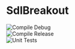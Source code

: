 # SdlBreakout

![Compile Debug](https://github.com/Autoquark/SdlBreakout/workflows/Compile/badge.svg)  
![Compile Release](https://github.com/Autoquark/SdlBreakout/workflows/Compile%20Release/badge.svg)  
![Unit Tests](https://github.com/Autoquark/SdlBreakout/workflows/CI/badge.svg)  